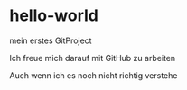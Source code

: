 # hello-world
mein erstes GitProject

Ich freue mich darauf mit GitHub zu arbeiten

Auch wenn ich es noch nicht richtig verstehe
